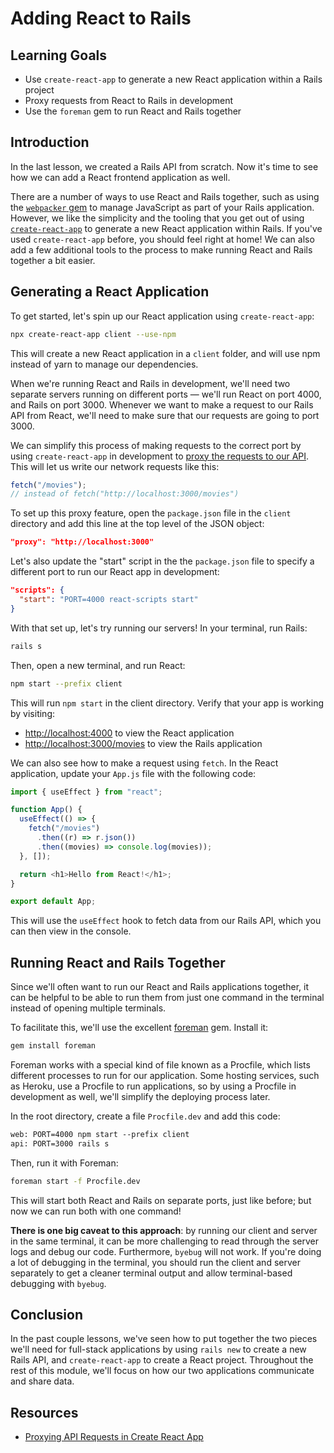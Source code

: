 # Adding React to Rails

## Learning Goals

- Use `create-react-app` to generate a new React application within a Rails
  project
- Proxy requests from React to Rails in development
- Use the `foreman` gem to run React and Rails together

## Introduction

In the last lesson, we created a Rails API from scratch. Now it's time to see
how we can add a React frontend application as well.

There are a number of ways to use React and Rails together, such as using the
[`webpacker` gem](https://github.com/rails/webpacker) to manage JavaScript as
part of your Rails application. However, we like the simplicity and the tooling
that you get out of using [`create-react-app`](https://create-react-app.dev/) to
generate a new React application within Rails. If you've used `create-react-app`
before, you should feel right at home! We can also add a few additional tools to
the process to make running React and Rails together a bit easier.

## Generating a React Application

To get started, let's spin up our React application using `create-react-app`:

```sh
npx create-react-app client --use-npm
```

This will create a new React application in a `client` folder, and will use npm
instead of yarn to manage our dependencies.

When we're running React and Rails in development, we'll need two separate
servers running on different ports — we'll run React on port 4000, and
Rails on port 3000. Whenever we want to make a request to our Rails API from
React, we'll need to make sure that our requests are going to port 3000.

We can simplify this process of making requests to the correct port by using
`create-react-app` in development to [proxy the requests to our API][proxy].
This will let us write our network requests like this:

```js
fetch("/movies");
// instead of fetch("http://localhost:3000/movies")
```

To set up this proxy feature, open the `package.json` file in the `client`
directory and add this line at the top level of the JSON object:

```json
"proxy": "http://localhost:3000"
```

Let's also update the "start" script in the the `package.json` file to specify a
different port to run our React app in development:

```json
"scripts": {
  "start": "PORT=4000 react-scripts start"
}
```

With that set up, let's try running our servers! In your terminal, run Rails:

```sh
rails s
```

Then, open a new terminal, and run React:

```sh
npm start --prefix client
```

This will run `npm start` in the client directory. Verify that your app is
working by visiting:

- [http://localhost:4000](http://localhost:4000) to view the React application
- [http://localhost:3000/movies](http://localhost:3000/movies) to view the Rails
  application

We can also see how to make a request using `fetch`. In the React application,
update your `App.js` file with the following code:

```js
import { useEffect } from "react";

function App() {
  useEffect(() => {
    fetch("/movies")
      .then((r) => r.json())
      .then((movies) => console.log(movies));
  }, []);

  return <h1>Hello from React!</h1>;
}

export default App;
```

This will use the `useEffect` hook to fetch data from our Rails API, which you
can then view in the console.

## Running React and Rails Together

Since we'll often want to run our React and Rails applications together, it can
be helpful to be able to run them from just one command in the terminal instead
of opening multiple terminals.

To facilitate this, we'll use the excellent [foreman][] gem. Install it:

```sh
gem install foreman
```

Foreman works with a special kind of file known as a Procfile, which lists
different processes to run for our application. Some hosting services, such as
Heroku, use a Procfile to run applications, so by using a Procfile in
development as well, we'll simplify the deploying process later.

In the root directory, create a file `Procfile.dev` and add this code:

```txt
web: PORT=4000 npm start --prefix client
api: PORT=3000 rails s
```

Then, run it with Foreman:

```sh
foreman start -f Procfile.dev
```

This will start both React and Rails on separate ports, just like before; but
now we can run both with one command!

**There is one big caveat to this approach**: by running our client and server
in the same terminal, it can be more challenging to read through the server logs
and debug our code. Furthermore, `byebug` will not work. If you're doing a lot of
debugging in the terminal, you should run the client and server separately to
get a cleaner terminal output and allow terminal-based debugging with `byebug`.

## Conclusion

In the past couple lessons, we've seen how to put together the two pieces we'll
need for full-stack applications by using `rails new` to create a new Rails API,
and `create-react-app` to create a React project. Throughout the rest of this
module, we'll focus on how our two applications communicate and share data.

## Resources

- [Proxying API Requests in Create React App][proxy]

[proxy]: https://create-react-app.dev/docs/proxying-api-requests-in-development/
[foreman]: https://github.com/ddollar/foreman
